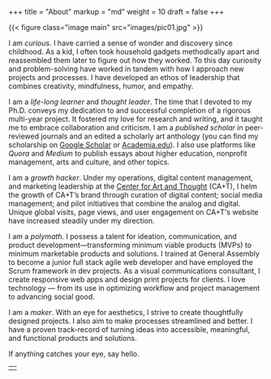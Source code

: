 +++
title = "About"
markup = "md"
weight = 10
draft = false
+++

{{< figure class="image main" src="images/pic01.jpg" >}}

I am _curious_. I have carried a sense of wonder and discovery since childhood. As a kid, I often took household gadgets methodically apart and reassembled them later to figure out how they worked. To this day curiosity and problem-solving have worked in tandem with how I approach new projects and processes. I have developed an ethos of leadership that combines creativity, mindfulness, humor, and empathy.

I am a _life-long learner_ and _thought leader_. The time that I devoted to my Ph.D. conveys my dedication to and successful completion of a rigorous multi-year project. It fostered my love for research and writing, and it taught me to embrace collaboration and criticism. I am a _published scholar_ in peer-reviewed journals and an edited a scholarly art anthology (you can find my scholarship on <a href="https://goo.gl/CJn8hY" target="_blank" rel="noopener">Google Scholar</a> or <a href="http://centerforartandthought.academia.edu/JanChristianBernabe" target="_blank" rel="noopener">Academia.edu</a>). I also use platforms like _Quora_ and _Medium_ to publish essays about higher education, nonprofit management, arts and culture, and other topics.

I am a _growth hacker_. Under my operations, digital content management, and marketing leadership at the <a href="http://www.centerforartandthought.org" target="_blank" rel="noopener">Center for Art and Thought</a> (CA+T), I helm the growth of CA+T’s brand through curation of digital content; social media management; and pilot initiatives that combine the analog and digital. Unique global visits, page views, and user engagement on CA+T's website have increased steadily under my direction.

I am a _polymath_. I possess a talent for ideation, communication, and product development—transforming minimum viable products (MVPs) to minimum marketable products and solutions. I trained at General Assembly to become a junior full stack agile web developer and have employed the Scrum framework in dev projects. As a visual communications consultant, I create responsive web apps and design print projects for clients. I love technology — from its use in optimizing workflow and project management to advancing social good.

I am a _maker_. With an eye for aesthetics, I strive to create thoughtfully designed projects. I also aim to make processes streamlined and better. I have a proven track-record of turning ideas into accessible, meaningful, and functional products and solutions.

If anything catches your eye, say hello.

<table>
<tr><td class="icons"><a href="/#contact"><i class="far fa-arrow-alt-circle-left fa-lg"></i></a><a href="/#work"><i class="far fa-arrow-alt-circle-right fa-lg"></i></a></td></tr>
</table>
